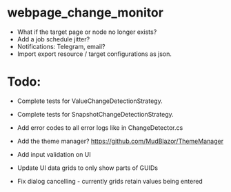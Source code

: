 # webpage_change_monitor

- What if the target page or node no longer exists?
- Add a job schedule jitter?
- Notifications: Telegram, email?
- Import export resource / target configurations as json.

# Todo:

- Complete tests for ValueChangeDetectionStrategy.
- Complete tests for SnapshotChangeDetectionStrategy.
- Add error codes to all error logs like in ChangeDetector.cs

- Add the theme manager? https://github.com/MudBlazor/ThemeManager
- Add input validation on UI
- Update UI data grids to only show parts of GUIDs
- Fix dialog cancelling - currently grids retain values being entered
